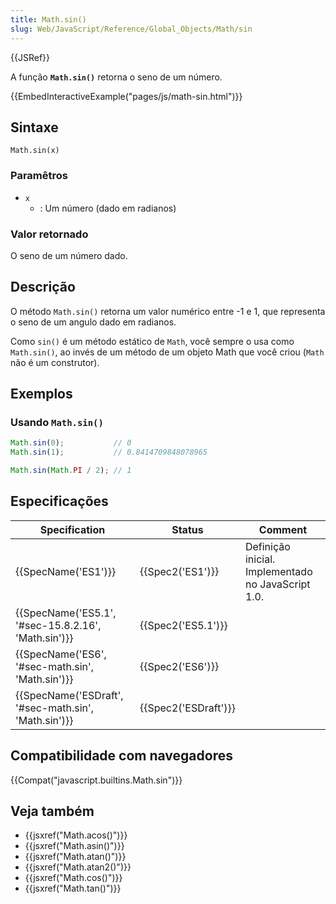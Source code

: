 ```yaml
---
title: Math.sin()
slug: Web/JavaScript/Reference/Global_Objects/Math/sin
---
```


{{JSRef}}

A função **`Math.sin()`** retorna o seno de um número.

{{EmbedInteractiveExample("pages/js/math-sin.html")}}

## Sintaxe

```
Math.sin(x)
```

### Paramêtros

- `x`
  - : Um número (dado em radianos)

### Valor retornado

O seno de um número dado.

## Descrição

O método `Math.sin()` retorna um valor numérico entre -1 e 1, que representa o seno de um angulo dado em radianos.

Como `sin()` é um método estático de `Math`, você sempre o usa como `Math.sin()`, ao invés de um método de um objeto Math que você criou (`Math` não é um construtor).

## Exemplos

### Usando `Math.sin()`

```js
Math.sin(0);           // 0
Math.sin(1);           // 0.8414709848078965

Math.sin(Math.PI / 2); // 1
```

## Especificações

| Specification                                                        | Status                       | Comment                                            |
| -------------------------------------------------------------------- | ---------------------------- | -------------------------------------------------- |
| {{SpecName('ES1')}}                                             | {{Spec2('ES1')}}         | Definição inicial. Implementado no JavaScript 1.0. |
| {{SpecName('ES5.1', '#sec-15.8.2.16', 'Math.sin')}} | {{Spec2('ES5.1')}}     |                                                    |
| {{SpecName('ES6', '#sec-math.sin', 'Math.sin')}}     | {{Spec2('ES6')}}         |                                                    |
| {{SpecName('ESDraft', '#sec-math.sin', 'Math.sin')}} | {{Spec2('ESDraft')}} |                                                    |

## Compatibilidade com navegadores

{{Compat("javascript.builtins.Math.sin")}}

## Veja também

- {{jsxref("Math.acos()")}}
- {{jsxref("Math.asin()")}}
- {{jsxref("Math.atan()")}}
- {{jsxref("Math.atan2()")}}
- {{jsxref("Math.cos()")}}
- {{jsxref("Math.tan()")}}
